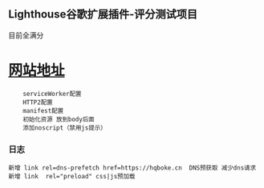 ## Lighthouse谷歌扩展插件-评分测试项目

目前全满分

[网站地址](https://www.hqboke,cn)
=======


```
    serviceWorker配置
    HTTP2配置
    manifest配置
    初始化资源 放到body后面
    添加noscript（禁用js提示）

```



### 日志
    新增 link rel=dns-prefetch href=https://hqboke.cn  DNS预获取 减少dns请求
    新增 link  rel="preload" css|js预加载
